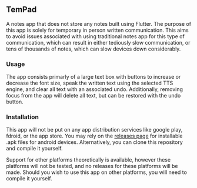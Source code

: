 ## TemPad

A notes app that does not store any notes built using Flutter. The purpose of this app is solely for temporary in person written communication. This aims to avoid issues associated with using traditional notes app for this type of communication, which can result in either tediously slow communication, or tens of thousands of notes, which can slow devices down considerably.

### Usage

The app consists primarly of a large text box with buttons to increase or decrease the font size, speak the written text using the selected TTS engine, and clear all text with an associated undo. Additionally, removing focus from the app will delete all text, but can be restored with the undo button.

### Installation

This app will not be put on any app distribution services like google play, fdroid, or the app store. You may rely on the [releases page](https://github.com/kowandiki/tempad/releases) for installable .apk files for android devices. Alternatively, you can clone this repository and compile it yourself.

Support for other platforms theoretically is available, however these platforms will not be tested, and no releases for these platforms will be made. Should you wish to use this app on other platforms, you will need to compile it yourself.